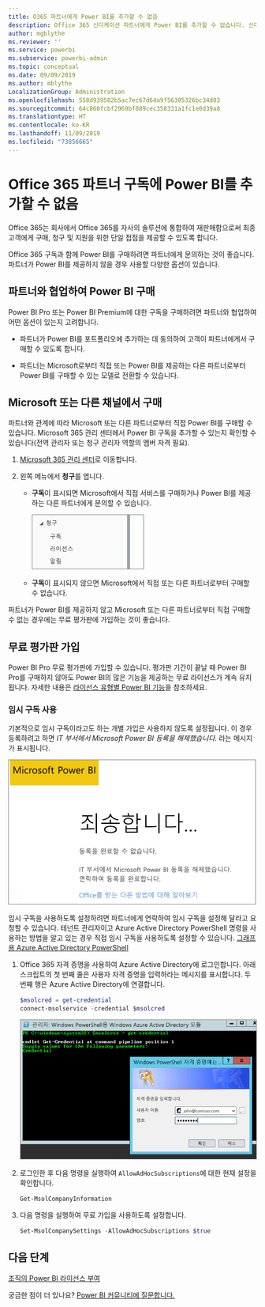 ```yaml
---
title: O365 파트너에게 Power BI를 추가할 수 없음
description: Office 365 신디케이션 파트너에게 Power BI를 추가할 수 없습니다. 신디케이티드 모델은 Office 365에서 사용하는 구매 모델입니다.
author: mgblythe
ms.reviewer: ''
ms.service: powerbi
ms.subservice: powerbi-admin
ms.topic: conceptual
ms.date: 09/09/2019
ms.author: mblythe
LocalizationGroup: Administration
ms.openlocfilehash: 558d939582b5ac7ec67d64a9f56305326bc34d03
ms.sourcegitcommit: 64c860fcbf2969bf089cec358331a1fc1e0d39a8
ms.translationtype: HT
ms.contentlocale: ko-KR
ms.lasthandoff: 11/09/2019
ms.locfileid: "73856665"
---
```

# <a name="unable-to-add-power-bi-to-office-365-partner-subscription"></a>Office 365 파트너 구독에 Power BI를 추가할 수 없음

Office 365는 회사에서 Office 365를 자사의 솔루션에 통합하여 재판매함으로써 최종 고객에게 구매, 청구 및 지원을 위한 단일 접점을 제공할 수 있도록 합니다.

Office 365 구독과 함께 Power BI를 구매하려면 파트너에게 문의하는 것이 좋습니다. 파트너가 Power BI를 제공하지 않을 경우 사용할 다양한 옵션이 있습니다.

## <a name="work-with-your-partner-to-purchase-power-bi"></a>파트너와 협업하여 Power BI 구매

Power BI Pro 또는 Power BI Premium에 대한 구독을 구매하려면 파트너와 협업하여 어떤 옵션이 있는지 고려합니다.

* 파트너가 Power BI를 포트폴리오에 추가하는 데 동의하여 고객이 파트너에게서 구매할 수 있도록 합니다.

* 파트너는 Microsoft로부터 직접 또는 Power BI를 제공하는 다른 파트너로부터 Power BI를 구매할 수 있는 모델로 전환할 수 있습니다.

## <a name="purchase-from-microsoft-or-another-channel"></a>Microsoft 또는 다른 채널에서 구매

파트너와 관계에 따라 Microsoft 또는 다른 파트너로부터 직접 Power BI를 구매할 수 있습니다. Microsoft 365 관리 센터에서 Power BI 구독을 추가할 수 있는지 확인할 수 있습니다(전역 관리자 또는 청구 관리자 역할의 멤버 자격 필요).

1. [Microsoft 365 관리 센터](https://admin.microsoft.com/AdminPortal/Home#/homepage)로 이동합니다.

1. 왼쪽 메뉴에서 **청구**를 엽니다.

    * **구독**이 표시되면 Microsoft에서 직접 서비스를 구매하거나 Power BI를 제공하는 다른 파트너에게 문의할 수 있습니다.

        ![청구 - 구독 포함](media/service-admin-syndication-partner/billingsub.png)

    * **구독**이 표시되지 않으면 Microsoft에서 직접 또는 다른 파트너로부터 구매할 수 없습니다.

파트너가 Power BI를 제공하지 않고 Microsoft 또는 다른 파트너로부터 직접 구매할 수 없는 경우에는 무료 평가판에 가입하는 것이 좋습니다.

## <a name="sign-up-for-a-free-trial"></a>무료 평가판 가입

Power BI Pro 무료 평가판에 가입할 수 있습니다. 평가판 기간이 끝날 때 Power BI Pro를 구매하지 않아도 Power BI의 많은 기능을 제공하는 무료 라이선스가 계속 유지됩니다. 자세한 내용은 [라이선스 유형별 Power BI 기능](service-features-license-type.md)을 참조하세요.

### <a name="enable-ad-hoc-subscriptions"></a>임시 구독 사용

기본적으로 임시 구독이라고도 하는 개별 가입은 사용하지 않도록 설정됩니다. 이 경우 등록하려고 하면 *IT 부서에서 Microsoft Power BI 등록을 해제했습니다.* 라는 메시지가 표시됩니다.

![죄송합니다 이미지](media/service-admin-syndication-partner/sorry.png)

임시 구독을 사용하도록 설정하려면 파트너에게 연락하여 임시 구독을 설정해 달라고 요청할 수 있습니다. 테넌트 관리자이고 Azure Active Directory PowerShell 명령을 사용하는 방법을 알고 있는 경우 직접 임시 구독을 사용하도록 설정할 수 있습니다. [그래프용 Azure Active Directory PowerShell](/powershell/azure/active-directory/install-adv2/)

1. Office 365 자격 증명을 사용하여 Azure Active Directory에 로그인합니다. 아래 스크립트의 첫 번째 줄은 사용자 자격 증명을 입력하라는 메시지를 표시합니다. 두 번째 행은 Azure Active Directory에 연결합니다.

    ```powershell
    $msolcred = get-credential
    connect-msolservice -credential $msolcred
    ```

    ![자격 증명 입력](media/service-admin-syndication-partner/aad-signin.png)

1. 로그인한 후 다음 명령을 실행하여 `AllowAdHocSubscriptions`에 대한 현재 설정을 확인합니다.

    ```powershell
    Get-MsolCompanyInformation
    ```

1. 다음 명령을 실행하여 무료 가입을 사용하도록 설정합니다.

    ```powershell
    Set-MsolCompanySettings -AllowAdHocSubscriptions $true
    ```

## <a name="next-steps"></a>다음 단계

[조직의 Power BI 라이선스 부여](service-admin-licensing-organization.md)

궁금한 점이 더 있나요? [Power BI 커뮤니티에 질문합니다.](https://community.powerbi.com/)